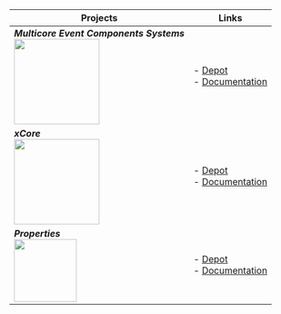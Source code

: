 | Projects | Links |
| --- | --- |
| ***Multicore Event Components Systems***  <br> <img src="https://i.imgur.com/NwahbNn.jpg" align="left" width="150px" /> | - [Depot](https://github.com/LIONant-depot/MECS) <br> - [Documentation](MECS/ShareComponents.md) |
| ***xCore***                               <br> <img src="https://i.imgur.com/thGy32h.jpg" align="left" width="150px"/>  | - [Depot](https://gitlab.com/LIONant/xcore)      <br> - [Documentation](MECS/ShareComponents.md) |
| ***Properties***                          <br> <img src="https://i.imgur.com/GfJb3sQ.jpg" align="left" width="110px"/>  | - [Depot](https://gitlab.com/LIONant/properties) <br> - [Documentation](https://gitlab.com/LIONant/properties/-/blob/master/docs/Documentation.md) |

